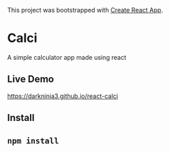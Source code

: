 This project was bootstrapped with [Create React App](https://github.com/facebook/create-react-app).

# Calci

A simple calculator app made using react

## Live Demo

https://darkninja3.github.io/react-calci

## Install

## `npm install`
